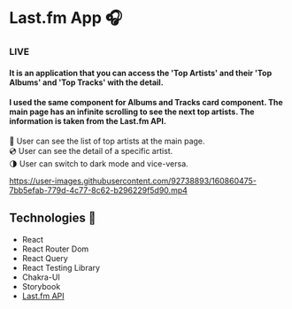 # Last.fm App 🎧

### LIVE

#### It is an application that you can access the 'Top Artists' and their 'Top Albums' and 'Top Tracks' with the detail.
#### I used the same component for Albums and Tracks card component. The main page has an infinite scrolling to see the next top artists. The information is taken from the Last.fm API. 

🎤 User can see the list of top artists at the main page.  
💿 User can see the detail of a specific artist.  
🌗 User can switch to dark mode and vice-versa.

https://user-images.githubusercontent.com/92738893/160860475-7bb5efab-779d-4c77-8c62-b296229f5d90.mp4

## Technologies 🚀
- React
- React Router Dom
- React Query
- React Testing Library
- Chakra-UI
- Storybook
- [Last.fm API](https://www.last.fm/tr/api)

